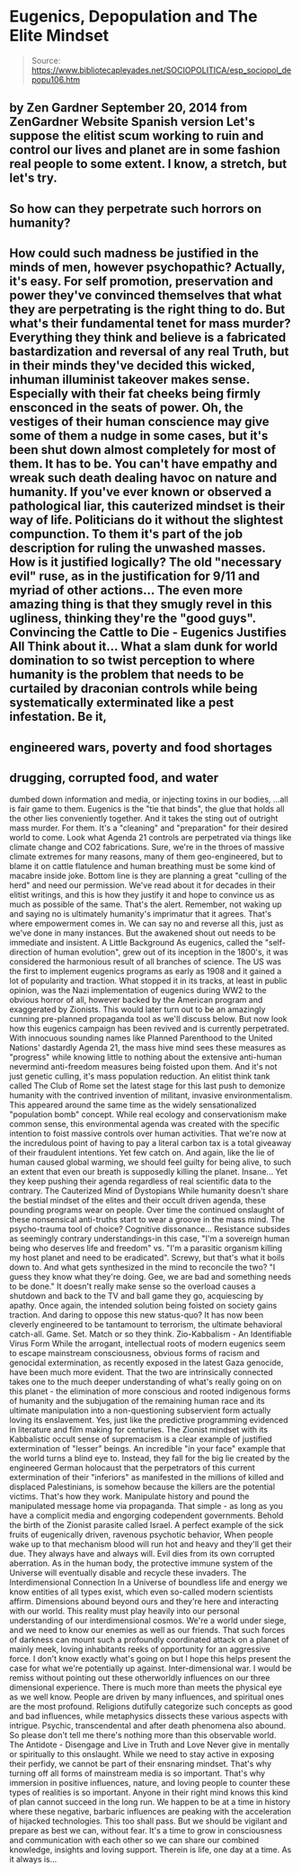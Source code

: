 # Eugenics, Depopulation and The Elite Mindset

> Source: https://www.bibliotecapleyades.net/SOCIOPOLITICA/esp_sociopol_depopu106.htm

by Zen Gardner
September 20, 2014
from
ZenGardner Website
Spanish version
Let's suppose the elitist scum working to ruin and control our lives and
planet are in some fashion real people to some extent.
I know, a stretch, but let's try.
-
So how can they perpetrate such horrors
on humanity?
-
How could such madness be justified in
the minds of men, however psychopathic?
Actually, it's easy.
For self promotion, preservation and power
they've convinced themselves that what they are perpetrating is the right
thing to do. But what's their fundamental tenet for mass murder?
Everything they think and believe is a fabricated bastardization and
reversal of any real Truth, but in their minds they've decided this wicked,
inhuman illuminist takeover makes sense. Especially with their fat cheeks
being firmly ensconced in the seats of power.
Oh, the vestiges of their human conscience may give some of them a
nudge in some cases, but it's been shut down almost completely for most of
them. It has to be. You can't have empathy and wreak such death dealing
havoc on nature and humanity.
If you've ever known or observed a pathological liar, this cauterized
mindset is their way of life. Politicians do it without the slightest
compunction. To them it's part of the job description for ruling the
unwashed masses.
How is it justified logically? The old
"necessary evil" ruse, as in the justification
for
9/11 and myriad of other actions...
The even more amazing thing is that they smugly revel in this ugliness,
thinking they're the "good guys".
Convincing the Cattle
to Die - Eugenics Justifies All
Think about it...
What a slam dunk for world domination to so
twist perception to where humanity is the problem that needs to be curtailed
by draconian controls while being systematically exterminated like a pest
infestation.
Be it,
-
engineered wars, poverty and food
shortages
-
drugging, corrupted food, and water
-
dumbed down information and media, or
injecting toxins in our bodies,
...all is fair game to them.
Eugenics is the "tie that binds", the glue
that holds all the other lies conveniently together. And it takes the sting
out of outright mass murder. For them. It's a "cleaning" and "preparation"
for their desired world to come.
Look what
Agenda 21
controls are perpetrated via things like climate change and CO2
fabrications.
Sure, we're in the throes of massive climate
extremes for many reasons, many of them geo-engineered, but to blame it on
cattle flatulence and human breathing must be some kind of macabre inside
joke.
Bottom line is they are planning a great "culling
of the herd" and need our permission. We've read about it for
decades in their elitist writings, and this is how they justify it and hope
to convince us as much as possible of the same. That's the alert.
Remember, not waking up and saying no is ultimately humanity's imprimatur
that it agrees. That's where empowerment comes in. We can say no and
reverse all this, just as we've done in many instances.
But the awakened shout out needs to be immediate
and insistent.
A Little Background
As eugenics, called the "self-direction of human evolution", grew out of its
inception in the 1800's, it was considered the harmonious result of all
branches of science.
The US was the first to implement eugenics
programs as early as 1908 and it gained a lot of popularity and traction.
What stopped it in its tracks, at least in
public opinion, was the Nazi implementation of eugenics during WW2 to the
obvious horror of all, however backed by the American program and
exaggerated
by Zionists.
This would later turn out to be an amazingly cunning pre-planned propaganda
tool as we'll discuss below.
But now look how this eugenics campaign has been revived and is currently
perpetrated. With innocuous sounding names like Planned Parenthood to
the United Nations' dastardly Agenda 21, the mass hive mind
sees these measures as "progress" while knowing little to nothing about the
extensive anti-human nevermind anti-freedom measures being foisted upon
them.
And it's not just genetic culling, it's mass population reduction.
An elitist think tank called
The Club of Rome set the latest stage for
this last push to demonize humanity with the contrived invention of
militant, invasive environmentalism. This appeared around the same time as
the widely sensationalized "population bomb" concept.
While real ecology and conservationism make
common sense, this environmental agenda was created with the specific
intention to foist massive controls over human activities. That we're now at
the incredulous point of having to pay a literal carbon tax is a total
giveaway of their fraudulent intentions.
Yet few catch on.
And again, like the lie of human caused
global warming, we should feel guilty for
being alive, to such an extent that even our breath is supposedly killing
the planet. Insane...
Yet they keep pushing their agenda regardless of
real scientific data to the contrary.
The Cauterized Mind of
Dystopians
While humanity doesn't share the bestial mindset of the elites and their
occult driven agenda, these pounding programs wear on people. Over time the
continued onslaught of these nonsensical anti-truths start to wear a groove
in the mass mind.
The psycho-trauma tool of choice?
Cognitive dissonance...
Resistance subsides as seemingly contrary understandings-in this case,
"I'm a sovereign human being who deserves
life and freedom" vs. "I'm a parasitic organism killing my host planet
and need to be eradicated".
Screwy, but that's what it boils down to.
And what gets synthesized in the mind to reconcile the two?
"I guess they know what they're doing. Gee,
we are bad and something needs to be done."
It doesn't really make sense so the overload
causes a shutdown and back to the TV and ball game they go, acquiescing by
apathy.
Once again, the intended solution being foisted on society gains traction.
And daring to oppose this new status-quo? It has now been cleverly
engineered to be tantamount to terrorism, the ultimate behavioral catch-all.
Game. Set. Match
or so they think.
Zio-Kabbalism - An
Identifiable Virus Form
While the arrogant, intellectual roots of modern eugenics seem to escape
mainstream consciousness, obvious forms of racism and genocidal
extermination, as recently exposed in the latest Gaza genocide, have been
much more evident.
That the two are intrinsically connected takes
one to the much deeper understanding of what's really going on on this
planet - the elimination of more conscious and rooted indigenous forms of
humanity and the subjugation of the remaining human race and its ultimate
manipulation into a non-questioning subservient form actually loving its
enslavement.
Yes, just like the predictive programming evidenced in literature and film
making for centuries.
The
Zionist mindset with its Kabbalistic occult
sense of supremacism is a clear example of justified extermination of
"lesser" beings. An incredible "in your face" example that the world turns a
blind eye to.
Instead, they fall for the big lie created by
the engineered German holocaust that the perpetrators of this current
extermination of their "inferiors" as manifested in the millions of killed
and displaced Palestinians, is somehow because the killers are the potential
victims.
That's how they work. Manipulate history and pound
the
manipulated message home via propaganda.
That simple - as long as you have a complicit
media and engorging codependent governments. Behold the birth of the Zionist
parasite called Israel. A perfect example of the sick fruits of eugenically
driven, ravenous psychotic behavior,
When people wake up to that mechanism blood will run hot and heavy and
they'll get their due. They always have and always will. Evil dies from its
own corrupted aberration.
As in the human body, the protective immune
system of the Universe will eventually disable and recycle these invaders.
The Interdimensional
Connection
In a Universe of boundless life and energy we know entities of all types
exist, which even so-called modern scientists affirm.
Dimensions abound beyond ours and they're
here and interacting with our world.
This reality must play heavily into our personal understanding of our
interdimensional cosmos. We're a world under siege, and we need to know our
enemies as well as our friends.
That such forces of darkness can mount such a
profoundly coordinated attack on a planet of mainly meek, loving inhabitants
reeks of opportunity for an aggressive force.
I don't know exactly what's going on but I hope
this helps present the case for what we're potentially up against.
Inter-dimensional war.
I would be remiss without pointing out these
otherworldly influences on our three
dimensional experience.
There is much more than meets the physical eye
as we well know. People are driven by many influences, and spiritual ones
are the most profound.
Religions dutifully categorize such
concepts as good and bad influences, while metaphysics
dissects these various aspects with intrigue.
Psychic, transcendental and after death
phenomena also abound.
So please don't tell me there's nothing more than this observable world.
The Antidote -
Disengage and Live in Truth and Love
Never give in mentally or spiritually to this onslaught.
While we need to stay active in exposing their
perfidy, we cannot be part of their ensnaring mindset.
That's why turning off all forms of mainstream media is so important. That's
why immersion in positive influences, nature, and loving people to counter
these types of realities is so important.
Anyone in their right mind knows this kind of plan cannot succeed in the
long run. We happen to be at a time in history where these negative,
barbaric influences are peaking with the acceleration of hijacked
technologies.
This too shall pass. But we should be vigilant and prepare as best we can,
without fear. It's a time to grow in consciousness and communication with
each other so we can share our combined knowledge, insights and loving
support.
Therein is life, one day at a time.
As it always is...
